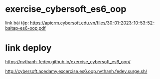 # exercise_cybersoft_es6_oop
link bài tập: https://apicrm.cybersoft.edu.vn/files/30-01-2023-10-53-52-baitap-es6-oop.pdf

# link deploy
https://nvthanh-fedev.github.io/exercise_cybersoft_es6_oop/

http://cybersoft.acedamy.excercise.es6.oop.nvthanh.fedev.surge.sh/